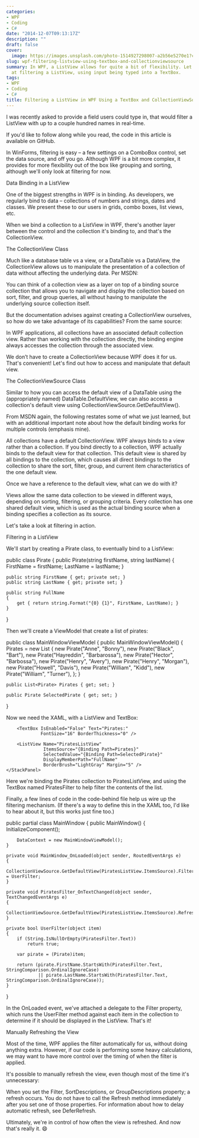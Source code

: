 ```yaml
---
categories:
- WPF
- Coding
- C#
date: "2014-12-07T09:13:17Z"
description: ""
draft: false
cover:
  image: https://images.unsplash.com/photo-1514927298007-a2b56e5270e1?crop=entropy&cs=tinysrgb&fit=max&fm=jpg&ixid=M3wxMTc3M3wwfDF8c2VhcmNofDE2fHxmaWx0ZXJ8ZW58MHx8fHwxNzE3MDIwNzA0fDA&ixlib=rb-4.0.3&q=80&w=2000
slug: wpf-filtering-listview-using-textbox-and-collectionviewsource
summary: In WPF, a ListView allows for quite a bit of flexibility. Let's take a look
  at filtering a ListView, using input being typed into a TextBox.
tags:
- WPF
- Coding
- C#
title: Filtering a ListView in WPF Using a TextBox and CollectionViewSource
---
```



I was recently asked to provide a field users could type in, that would filter a ListView with up to a couple hundred names in real-time.



If you'd like to follow along while you read, the code in this article is available on GitHub.



In WinForms, filtering is easy – a few settings on a ComboBox control, set the data source, and off you go. Although WPF is a bit more complex, it provides for more flexibility out of the box like grouping and sorting, although we'll only look at filtering for now.


Data Binding in a ListView

One of the biggest strengths in WPF is in binding. As developers, we regularly bind to data – collections of numbers and strings, dates and classes. We present these to our users in grids, combo boxes, list views, etc.

When we bind a collection to a ListView in WPF, there's another layer between the control and the collection it's binding to, and that's the CollectionView.


The CollectionView Class

Much like a database table vs a view, or a DataTable vs a DataView, the CollectionView allows us to manipulate the presentation of a collection of data without affecting the underlying data. Per MSDN:

You can think of a collection view as a layer on top of a binding source collection that allows you to navigate and display the collection based on sort, filter, and group queries, all without having to manipulate the underlying source collection itself.

But the documentation advises against creating a CollectionView ourselves, so how do we take advantage of its capabilities? From the same source:

In WPF applications, all collections have an associated default collection view. Rather than working with the collection directly, the binding engine always accesses the collection through the associated view.

We don’t have to create a CollectionView because WPF does it for us. That's convenient! Let's find out how to access and manipulate that default view.


The CollectionViewSource Class

Similar to how you can access the default view of a DataTable using the (appropriately named) DataTable.DefaultView, we can also access a collection's default view using CollectionViewSource.GetDefaultView().

From MSDN again, the following restates some of what we just learned, but with an additional important note about how the default binding works for multiple controls (emphasis mine).

All collections have a default CollectionView. WPF always binds to a view rather than a collection. If you bind directly to a collection, WPF actually binds to the default view for that collection. This default view is shared by all bindings to the collection, which causes all direct bindings to the collection to share the sort, filter, group, and current item characteristics of the one default view.

Once we have a reference to the default view, what can we do with it?

Views allow the same data collection to be viewed in different ways, depending on sorting, filtering, or grouping criteria. Every collection has one shared default view, which is used as the actual binding source when a binding specifies a collection as its source.

Let's take a look at filtering in action.


Filtering in a ListView

We'll start by creating a Pirate class, to eventually bind to a ListView:

public class Pirate
{
    public Pirate(string firstName, string lastName)
    {
        FirstName = firstName;
        LastName = lastName;
    }
 
    public string FirstName { get; private set; }
    public string LastName { get; private set; }
 
    public string FullName
    {
        get { return string.Format("{0} {1}", FirstName, LastName); }
    }
}

Then we'll create a ViewModel that create a list of pirates:

public class MainWindowViewModel
{
    public MainWindowViewModel()
    {
        Pirates = new List<Pirate>
                  {
                      new Pirate("Anne", "Bonny"),
                      new Pirate("Black", "Bart"),
                      new Pirate("Hayreddin", "Barbarossa"),
                      new Pirate("Hector", "Barbossa"),
                      new Pirate("Henry", "Avery"),
                      new Pirate("Henry", "Morgan"),
                      new Pirate("Howell", "Davis"),
                      new Pirate("William", "Kidd"),
                      new Pirate("William", "Turner"),
                  };
    }
 
    public List<Pirate> Pirates { get; set; }
 
    public Pirate SelectedPirate { get; set; }
}

Now we need the XAML, with a ListView and TextBox:

<Window x:Class="CollectionViewSourceSample.MainWindow"
        xmlns="http://schemas.microsoft.com/winfx/2006/xaml/presentation"
        xmlns:x="http://schemas.microsoft.com/winfx/2006/xaml"
        xmlns:mc="http://schemas.openxmlformats.org/markup-compatibility/2006"
        mc:Ignorable="d"
        xmlns:d="http://schemas.microsoft.com/expression/blend/2008"
        xmlns:collectionViewSourceSample="clr-namespace:CollectionViewSourceSample"
        d:DataContext="{d:DesignInstance collectionViewSourceSample:MainWindowViewModel}"
        Title="Arrrr Matey" Width="250" Height="300" Background="WhiteSmoke"
        Loaded="MainWindow_OnLoaded">
    <StackPanel>
        <TextBox Name="PiratesFilter"
                 TextChanged="PiratesFilter_OnTextChanged"
                 Margin="5" FontSize="20" />
 
        <TextBox IsEnabled="False" Text="Pirates:"
                 FontSize="16" BorderThickness="0" />
 
        <ListView Name="PiratesListView"
                  ItemsSource="{Binding Path=Pirates}"
                  SelectedValue="{Binding Path=SelectedPirate}"
                  DisplayMemberPath="FullName"
                  BorderBrush="LightGray" Margin="5" />
    </StackPanel>
</Window>


Here we're binding the Pirates collection to PiratesListView, and using the TextBox named PiratesFilter to help filter the contents of the list.

Finally, a few lines of code in the code-behind file help us wire up the filtering mechanism. (If there's a way to define this in the XAML too, I'd like to hear about it, but this works just fine too.)

public partial class MainWindow
{
    public MainWindow()
    {
        InitializeComponent();
 
        DataContext = new MainWindowViewModel();
    }
 
    private void MainWindow_OnLoaded(object sender, RoutedEventArgs e)
    {
        CollectionViewSource.GetDefaultView(PiratesListView.ItemsSource).Filter = UserFilter;
    }
 
    private void PiratesFilter_OnTextChanged(object sender, TextChangedEventArgs e)
    {
        CollectionViewSource.GetDefaultView(PiratesListView.ItemsSource).Refresh();
    }
 
    private bool UserFilter(object item)
    {
        if (String.IsNullOrEmpty(PiratesFilter.Text))
            return true;
 
        var pirate = (Pirate)item;
 
        return (pirate.FirstName.StartsWith(PiratesFilter.Text, StringComparison.OrdinalIgnoreCase)
                || pirate.LastName.StartsWith(PiratesFilter.Text, StringComparison.OrdinalIgnoreCase));
    }
}


In the OnLoaded event, we've attached a delegate to the Filter property, which runs the UserFilter method against each item in the collection to determine if it should be displayed in the ListView. That's it!


Manually Refreshing the View

Most of the time, WPF applies the filter automatically for us, without doing anything extra. However, if our code is performing some heavy calculations, we may want to have more control over the timing of when the filter is applied.

It's possible to manually refresh the view, even though most of the time it's unnecessary:

When you set the Filter, SortDescriptions, or GroupDescriptions property; a refresh occurs. You do not have to call the Refresh method immediately after you set one of those properties. For information about how to delay automatic refresh, see DeferRefresh.

Ultimately, we're in control of how often the view is refreshed. And now that's really it. 😄
